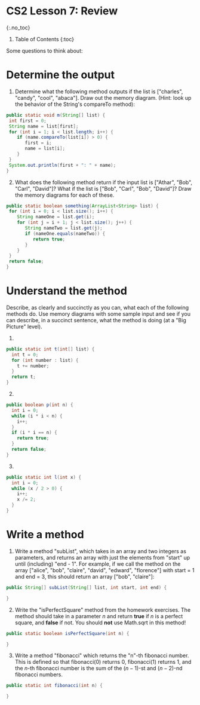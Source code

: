 # CS2 Lesson 7: Review
{:.no_toc}

1. Table of Contents
{:toc}

Some questions to think about:

# Determine the output

1. Determine what the following method outputs if the list is ["charles", "candy", "cool", "abaca"]. Draw out the memory diagram. (Hint: look up the behavior of the String's compareTo method):

  ```java
  public static void m(String[] list) {
   int first = 0;
   String name = list[first];
   for (int i = 1; i < list.length; i++) {
      if (name.compareTo(list[i]) > 0) {
         first = i;
         name = list[i];
      }
   }
   System.out.println(first + ": " + name);
  }
  ```

2. What does the following method return if the input list is ["Athar", "Bob", "Carl", "David"]? What if the list is ["Bob", "Carl", "Bob", "David"]? Draw the memory diagrams for each of these.

  ```java
  public static boolean something(ArrayList<String> list) {
   for (int i = 0; i < list.size(); i++) {
      String nameOne = list.get(i);
      for (int j = i + 1; j < list.size(); j++) {
         String nameTwo = list.get(j);
         if (nameOne.equals(nameTwo)) {
            return true;
         }
      }
   }
   return false;
  }
  ```

# Understand the method

Describe, as clearly and succinctly as you can, what each of the following methods do. Use memory diagrams with some sample input and see if you can describe, in a succinct sentence, what the method is doing (at a "Big Picture" level).

1.

  ```java  
  public static int t(int[] list) {
    int t = 0;
    for (int number : list) {
      t += number;
    }
    return t;
  }
  ```

2.

  ```java
  public boolean p(int n) {
    int i = 0;
    while (i * i < n) {
      i++;
    }
    if (i * i == n) {
      return true;
    }
    return false;
  }
  ```

3.

  ```java
  public static int l(int x) {
    int i = 0;
    while (x / 2 > 0) {
      i++;
      x /= 2;
    }
  }
  ```

# Write a method

1. Write a method "subList", which takes in an array and two integers as parameters, and returns an array with just the elements from "start" up until (including) "end - 1". For example, if we call the method on the array ["alice", "bob", "claire", "david", "edward", "florence"] with start = 1 and end = 3, this should return an array ["bob", "claire"]:

  ```java
  public String[] subList(String[] list, int start, int end) {

  }
  ```

2. Write the "isPerfectSquare" method from the homework exercises. The method should take in a parameter $n$ and return **true** if $n$ is a perfect square, and **false** if not. You should **not** use Math.sqrt in this method!

  ```java
  public static boolean isPerfectSquare(int n) {

  }
  ```

3. Write a method "fibonacci" which returns the "n"-th fibonacci number. This is defined so that fibonacci(0) returns 0, fibonacci(1) returns 1, and the $n$-th fibonacci number is the sum of the $(n-1)$-st and $(n-2)$-nd fibonacci numbers.

  ```java
  public static int fibonacci(int n) {

  }
  ```
